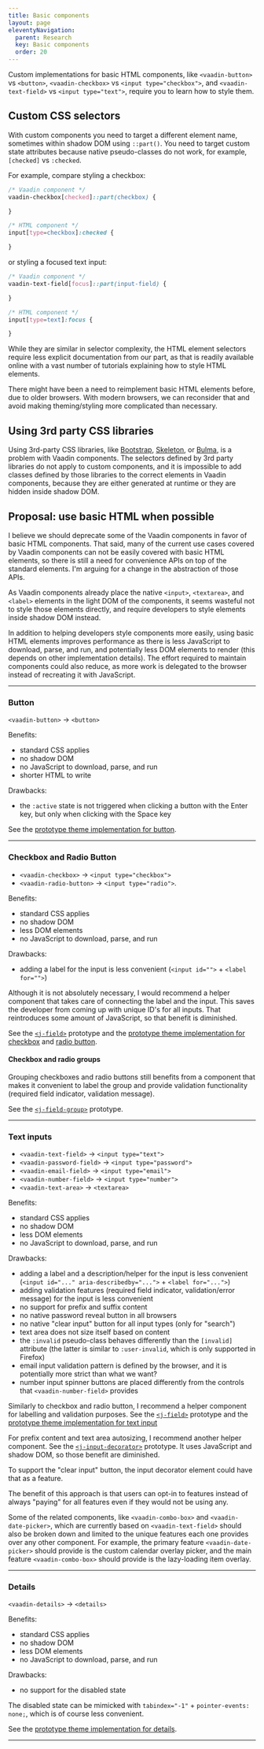 ```yaml
---
title: Basic components
layout: page
eleventyNavigation:
  parent: Research
  key: Basic components
  order: 20
---
```


Custom implementations for basic HTML components, like `<vaadin-button>` vs `<button>`, `<vaadin-checkbox>` vs `<input type="checkbox">`, and `<vaadin-text-field>` vs `<input type="text">`, require you to learn how to style them.

## Custom CSS selectors
With custom components you need to target a different element name, sometimes within shadow DOM using `::part()`. You need to target custom state attributes because native pseudo-classes do not work, for example, `[checked]` vs `:checked`.

For example, compare styling a checkbox:
```css
/* Vaadin component */
vaadin-checkbox[checked]::part(checkbox) {

}

/* HTML component */
input[type=checkbox]:checked {

}
```
or styling a focused text input:
```css
/* Vaadin component */
vaadin-text-field[focus]::part(input-field) {

}

/* HTML component */
input[type=text]:focus {

}
```
While they are similar in selector complexity, the HTML element selectors require less explicit documentation from our part, as that is readily available online with a vast number of tutorials explaining how to style HTML elements.

There might have been a need to reimplement basic HTML elements before, due to older browsers. With modern browsers, we can reconsider that and avoid making theming/styling more complicated than necessary.

## Using 3rd party CSS libraries

Using 3rd-party CSS libraries, like [Bootstrap](http://getbootstrap.com), [Skeleton](http://getskeleton.com), or [Bulma](https://bulma.io), is a problem with Vaadin components. The selectors defined by 3rd party libraries do not apply to custom components, and it is impossible to add classes defined by those libraries to the correct elements in Vaadin components, because they are either generated at runtime or they are hidden inside shadow DOM.

## Proposal: use basic HTML when possible

I believe we should deprecate some of the Vaadin components in favor of basic HTML components. That said, many of the current use cases covered by Vaadin components can not be easily covered with basic HTML elements, so there is still a need for convenience APIs on top of the standard elements. I'm arguing for a change in the abstraction of those APIs.

As Vaadin components already place the native `<input>`, `<textarea>`, and `<label>` elements in the light DOM of the components, it seems wasteful not to style those elements directly, and require developers to style elements inside shadow DOM instead.

In addition to helping developers style components more easily, using basic HTML elements improves performance as there is less JavaScript to download, parse, and run, and potentially less DOM elements to render (this depends on other implementation details). The effort required to maintain components could also reduce, as more work is delegated to the browser instead of recreating it with JavaScript.

---


### Button

`<vaadin-button>` → `<button>`

Benefits:
- standard CSS applies
- no shadow DOM
- no JavaScript to download, parse, and run
- shorter HTML to write

Drawbacks:
- the `:active` state is not triggered when clicking a button with the Enter key, but only when clicking with the Space key

See the [prototype theme implementation for button](/component-themes/#button).

---

### Checkbox and Radio Button

- `<vaadin-checkbox>` → `<input type="checkbox">`
- `<vaadin-radio-button>` → `<input type="radio">`.

Benefits:
- standard CSS applies
- no shadow DOM
- less DOM elements
- no JavaScript to download, parse, and run

Drawbacks:
- adding a label for the input is less convenient (`<input id="">` + `<label for="">`)

Although it is not absolutely necessary, I would recommend a helper component that takes care of connecting the label and the input. This saves the developer from coming up with unique ID's for all inputs. That reintroduces some amount of JavaScript, so that benefit is diminished.

See the [`<j-field>`](/field/#checkbox) prototype and the [prototype theme implementation for checkbox](/component-themes/#radio-button) and [radio button](/component-themes/#checkbox).

#### Checkbox and radio groups

Grouping checkboxes and radio buttons still benefits from a component that makes it convenient to label the group and provide validation functionality (required field indicator, validation message).

See the [`<j-field-group>`](/field/#field-group) prototype.

---

### Text inputs

- `<vaadin-text-field>` → `<input type="text">`
- `<vaadin-password-field>` → `<input type="password">`
- `<vaadin-email-field>` → `<input type="email">`
- `<vaadin-number-field>` → `<input type="number">`
- `<vaadin-text-area>` → `<textarea>`

Benefits:
- standard CSS applies
- no shadow DOM
- less DOM elements
- no JavaScript to download, parse, and run

Drawbacks:
- adding a label and a description/helper for the input is less convenient (`<input id="..." aria-describedby="...">` + `<label for="...">`)
- adding validation features (required field indicator, validation/error message) for the input is less convenient
- no support for prefix and suffix content
- no native password reveal button in all browsers
- no native "clear input" button for all input types (only for "search")
- text area does not size itself based on content
- the `:invalid` pseudo-class behaves differently than the `[invalid]` attribute (the latter is similar to `:user-invalid`, which is only supported in Firefox)
- email input validation pattern is defined by the browser, and it is potentially more strict than what we want?
- number input spinner buttons are placed differently from the controls that `<vaadin-number-field>` provides

Similarly to checkbox and radio button, I recommend a helper component for labelling and validation purposes. See the [`<j-field>`](/field/) prototype and the [prototype theme implementation for text input](/component-themes/#text-input)

For prefix content and text area autosizing, I recommend another helper component. See the [`<j-input-decorator>`](/input/) prototype. It uses JavaScript and shadow DOM, so those benefit are diminished.

To support the "clear input" button, the input decorator element could have that as a feature.

The benefit of this approach is that users can opt-in to features instead of always "paying" for all features even if they would not be using any.

Some of the related components, like `<vaadin-combo-box>` and `<vaadin-date-picker>`, which are currently based on `<vaadin-text-field>` should also be broken down and limited to the unique features each one provides over any other component. For example, the primary feature `<vaadin-date-picker>` should provide is the custom calendar overlay picker, and the main feature `<vaadin-combo-box>` should provide is the lazy-loading item overlay.


---


### Details

`<vaadin-details>` → `<details>`

Benefits:
- standard CSS applies
- no shadow DOM
- less DOM elements
- no JavaScript to download, parse, and run

Drawbacks:
- no support for the disabled state

The disabled state can be mimicked with `tabindex="-1"` + `pointer-events: none;`, which is of course less convenient.

See the [prototype theme implementation for details](/component-themes/#details).

---

<!-- ### `<vaadin-progress-bar>` → `<meter>` -->
